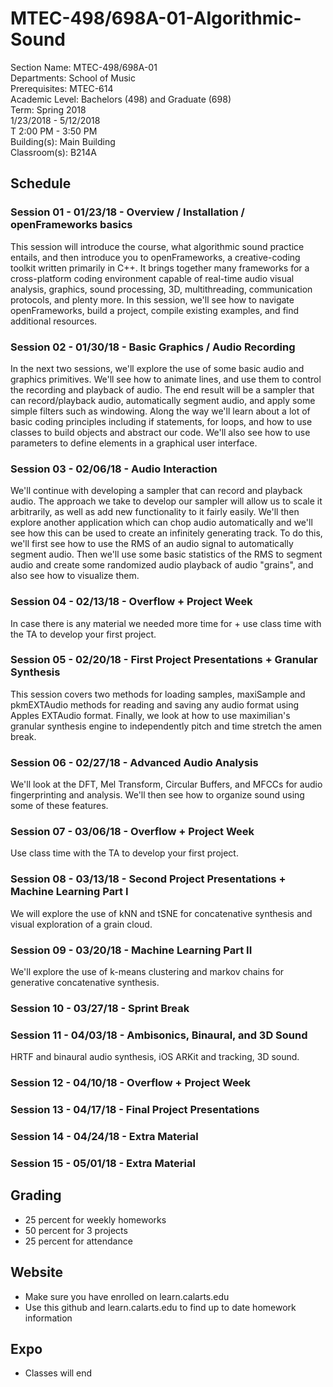 # MTEC-498/698A-01-Algorithmic-Sound

Section Name: MTEC-498/698A-01  
Departments: School of Music  
Prerequisites: MTEC-614  
Academic Level: Bachelors (498) and Graduate (698)  
Term: Spring 2018  
1/23/2018 - 5/12/2018  
T 2:00 PM - 3:50 PM  
Building(s): Main Building  
Classroom(s): B214A  

## Schedule

### Session 01 - 01/23/18 - Overview / Installation / openFrameworks basics

This session will introduce the course, what algorithmic sound practice entails, and then introduce you to openFrameworks, a creative-coding toolkit written primarily in C++.  It brings together many frameworks for a cross-platform coding environment capable of real-time audio visual analysis, graphics, sound processing, 3D, multithreading, communication protocols, and plenty more.  In this session, we'll see how to navigate openFrameworks, build a project, compile existing examples, and find additional resources.

### Session 02 - 01/30/18 - Basic Graphics / Audio Recording

In the next two sessions, we'll explore the use of some basic audio and graphics primitives.  We'll see how to animate lines, and use them to control the recording and playback of audio.  The end result will be a sampler that can record/playback audio, automatically segment audio, and apply some simple filters such as windowing.  Along the way we'll learn about a lot of basic coding principles including if statements, for loops, and how to use classes to build objects and abstract our code.  We'll also see how to use parameters to define elements in a graphical user interface.

### Session 03 - 02/06/18 - Audio Interaction

We'll continue with developing a sampler that can record and playback audio.  The approach we take to develop our sampler will allow us to scale it arbitrarily, as well as add new functionality to it fairly easily.  We'll then explore another application which can chop audio automatically and we'll see how this can be used to create an infinitely generating track.  To do this, we'll first see how to use the RMS of an audio signal to automatically segment audio.  Then we'll use some basic statistics of the RMS to segment audio and create some randomized audio playback of audio "grains", and also see how to visualize them.

### Session 04 - 02/13/18 - Overflow + Project Week

In case there is any material we needed more time for + use class time with the TA to develop your first project.

### Session 05 - 02/20/18 - First Project Presentations + Granular Synthesis

This session covers two methods for loading samples, maxiSample and pkmEXTAudio methods for reading and saving any audio format using Apples EXTAudio format.  Finally, we look at how to use maximilian's granular synthesis engine to independently pitch and time stretch the amen break.


### Session 06 - 02/27/18 - Advanced Audio Analysis

We'll look at the DFT, Mel Transform, Circular Buffers, and MFCCs for audio fingerprinting and analysis.  We'll then see how to organize sound using some of these features.


### Session 07 - 03/06/18 - Overflow + Project Week

Use class time with the TA to develop your first project.

### Session 08 - 03/13/18 - Second Project Presentations + Machine Learning Part I

We will explore the use of kNN and tSNE for concatenative synthesis and visual exploration of a grain cloud.

### Session 09 - 03/20/18 - Machine Learning Part II

We'll explore the use of k-means clustering and markov chains for generative concatenative synthesis.
 

### Session 10 - 03/27/18 - Sprint Break

### Session 11 - 04/03/18 - Ambisonics, Binaural, and 3D Sound

HRTF and binaural audio synthesis, iOS ARKit and tracking, 3D sound.

### Session 12 - 04/10/18 - Overflow + Project Week

### Session 13 - 04/17/18 - Final Project Presentations

### Session 14 - 04/24/18 - Extra Material

### Session 15 - 05/01/18 - Extra Material


## Grading

* 25 percent for weekly homeworks
* 50 percent for 3 projects
* 25 percent for attendance

## Website

* Make sure you have enrolled on learn.calarts.edu
* Use this github and learn.calarts.edu to find up to date homework information

## Expo

* Classes will end 
